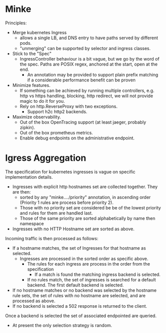 # Minke

Principles:

- Merge kubernetes Ingress
  - allows a single LB, and DNS entry to have paths served by
    different pods.
  - "unmerging" can be supported by selector and ingress classes.
- Stick to the "Spec"
  - IngressController behaviour is a bit vague, but we go by the word of the
    spec. Paths are POSIX regex, anchored at the start, open at the end.
    - An annotation may be provided to support plain prefix matching if
      a considerable performance benefit can be proven
- Minimize features.
  - If something can be achieved by running multiple controllers,
    e.g. http vs https handling, blocking, http redirect, we will not provide
    magic to do it for you.
  - Rely on http.ReverseProxy with two exceptions.
    - Support h2c http2 backends.
- Maximize observability.
  - Out of the box OpenTracing support (at least jaeger, probably zipkin).
  - Out of the box prometheus metrics.
  - Enable debug endpoints on the administrative endpoint.

# Igress Aggregation

The specification for kubernetes ingresses is vague on specific
implementation details.

- Ingresses with explicit http hostnames set are collected together. They are then:
  * sorted by any "minke..../priority" annotation, in ascending order
    (Priority 1 rules are process before priority 2).
  * Those with no priority set are considered be be of the lowest priority and rules
    for them are handled last.
  * Those of the same priority are sorted alphabetically by name then namespace
- Ingresses with no HTTP Hostname set are sorted as above.

Incoming traffic is then processed as follows:

- If a hostname matches, the set of Ingresses for that hostname as selected.
  - Ingresses are processed in the sorted order as specific above.
    - The rules for each ingress are process in the order from the specification
      - If a match is found the matching ingress backend is selected.
    - If no rules match, the set of ingresses is searched for a default
      backend. The first default backend is selected.
- If no hostname matches or no backend was selected by the hostname rule sets, the
  set of rules with no hostname are selected, and are processed as above.
- If no backend is selected a 502 response is returned to the client.

Once a backend is selected the set of associated endpointed are queried.

- At present the only selection strategy is random.

